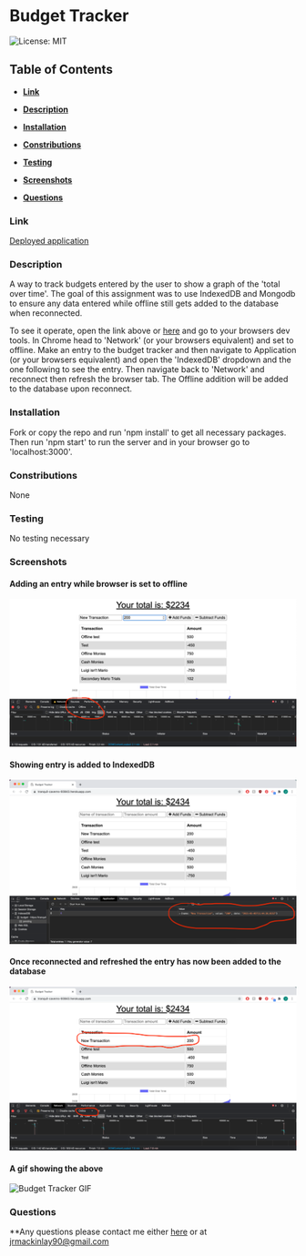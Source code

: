 # Budget Tracker

![License: MIT](https://img.shields.io/badge/License-MIT-yellow.svg)

## Table of Contents

* **[Link](#Link)**

* **[Description](#Description)**

* **[Installation](#Installation)**

* **[Constributions](#Contributions)**

* **[Testing](#Testing)**

* **[Screenshots](#Screenshots)**

* **[Questions](#Questions)**


### Link

[Deployed application](https://tranquil-caverns-93843.herokuapp.com/)


### Description

A way to track budgets entered by the user to show a graph of the 'total over time'. The goal of this assignment was to use IndexedDB and Mongodb to ensure any data entered while offline still gets added to the database when reconnected.

To see it operate, open the link above or [here](https://tranquil-caverns-93843.herokuapp.com/) and go to your browsers dev tools. In Chrome head to 'Network' (or your browsers equivalent) and set to offline. Make an entry to the budget tracker and then navigate to Application (or your browsers equivalent) and open the 'IndexedDB' dropdown and the one following to see the entry. Then navigate back to 'Network' and reconnect then refresh the browser tab. The Offline addition will be added to the database upon reconnect.


### Installation

Fork or copy the repo and run 'npm install' to get all necessary packages. Then run 'npm start' to run the server and in your browser go to 'localhost:3000'. 


### Constributions

None


### Testing

No testing necessary


### Screenshots

#### Adding an entry while browser is set to offline

![Offline Budget Entry](/screens/offlinebudget.png)

#### Showing entry is added to IndexedDB

![Added to IndexedDB](/screens/serviceworkerentry.png)

#### Once reconnected and refreshed the entry has now been added to the database

![Refreshed and Reconnected](/screens/reconnectandrefresh.png)

#### A gif showing the above

![Budget Tracker GIF](/screens/Budget_gif.gif)


### Questions

**Any questions please contact me either [here](https://github.com/tallglassof-milkjake) or at jrmackinlay90@gmail.com
